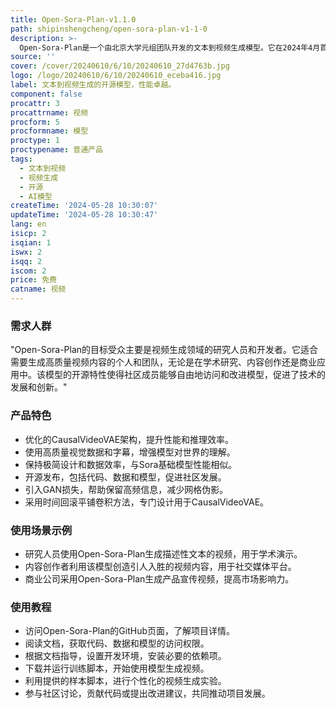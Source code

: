 ```yaml
---
title: Open-Sora-Plan-v1.1.0
path: shipinshengcheng/open-sora-plan-v1-1-0
description: >-
  Open-Sora-Plan是一个由北京大学元组团队开发的文本到视频生成模型。它在2024年4月首次推出v1.0.0版本，以其简单高效的设计和显著的性能在文本到视频生成领域获得了广泛认可。v1.1.0版本在视频生成质量和持续时间上进行了显著改进，包括更优的压缩视觉表示、更高的生成质量和更长的视频生成能力。该模型采用了优化的CausalVideoVAE架构，具有更强的性能和更高的推理效率。此外，它还保持了v1.0.0版本的极简设计和数据效率，并且与Sora基础模型的性能相似，表明其版本演进与Sora展示的扩展法则一致。
source: ''
cover: /cover/20240610/6/10/20240610_27d4763b.jpg
logo: /logo/20240610/6/10/20240610_eceba416.jpg
label: 文本到视频生成的开源模型，性能卓越。
component: false
procattr: 3
procattrname: 视频
procform: 5
procformname: 模型
proctype: 1
proctypename: 普通产品
tags:
  - 文本到视频
  - 视频生成
  - 开源
  - AI模型
createTime: '2024-05-28 10:30:07'
updateTime: '2024-05-28 10:30:47'
lang: en
isicp: 2
isqian: 1
iswx: 2
isqq: 2
iscom: 2
price: 免费
catname: 视频
---
```




### 需求人群
"Open-Sora-Plan的目标受众主要是视频生成领域的研究人员和开发者。它适合需要生成高质量视频内容的个人和团队，无论是在学术研究、内容创作还是商业应用中。该模型的开源特性使得社区成员能够自由地访问和改进模型，促进了技术的发展和创新。"

### 产品特色
* 优化的CausalVideoVAE架构，提升性能和推理效率。
* 使用高质量视觉数据和字幕，增强模型对世界的理解。
* 保持极简设计和数据效率，与Sora基础模型性能相似。
* 开源发布，包括代码、数据和模型，促进社区发展。
* 引入GAN损失，帮助保留高频信息，减少网格伪影。
* 采用时间回滚平铺卷积方法，专门设计用于CausalVideoVAE。

### 使用场景示例
* 研究人员使用Open-Sora-Plan生成描述性文本的视频，用于学术演示。
* 内容创作者利用该模型创造引人入胜的视频内容，用于社交媒体平台。
* 商业公司采用Open-Sora-Plan生成产品宣传视频，提高市场影响力。

### 使用教程
* 访问Open-Sora-Plan的GitHub页面，了解项目详情。
* 阅读文档，获取代码、数据和模型的访问权限。
* 根据文档指导，设置开发环境，安装必要的依赖项。
* 下载并运行训练脚本，开始使用模型生成视频。
* 利用提供的样本脚本，进行个性化的视频生成实验。
* 参与社区讨论，贡献代码或提出改进建议，共同推动项目发展。

  
